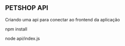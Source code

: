 ## PETSHOP API

Criando uma api para conectar ao frontend da aplicação 

npm install 

node api/index.js